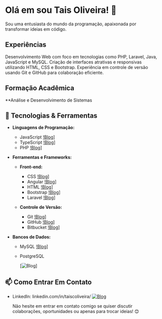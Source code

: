 # Olá em sou Tais Oliveira! 👋

Sou uma entusiasta do mundo da programação, apaixonada por transformar ideias em código. 

## Experiências
Desenvolvimento Web com foco em tecnologias como PHP, Laravel, Java, JavaScript e MySQL.
Criação de interfaces atrativas e responsivas utilizando HTML, CSS e Bootstrap.
Experiência em controle de versão usando Git e GitHub para colaboração eficiente.

## Formação Acadêmica
**Análise e Desenvolvimento de Sistemas

## 🔧 Tecnologias & Ferramentas
- **Linguagens de Programação:**
  - JavaScript [!Blog](https://img.shields.io/badge/JavaScript-F7DF1E?style=for-the-badge&logo=javascript&logoColor=black)]
  - TypeScript  [!Blog](https://img.shields.io/badge/TypeScript-007ACC?style=for-the-badge&logo=typescript&logoColor=white)]
  - PHP  [!Blog](https://img.shields.io/badge/PHP-777BB4?style=for-the-badge&logo=php&logoColor=white)]

- **Ferramentas e Frameworks:**
  - **Front-end:**
    - CSS [!Blog](https://img.shields.io/badge/CSS-239120?&style=for-the-badge&logo=css3&logoColor=white)]
    - Angular [!Blog](https://img.shields.io/badge/Angular-DD0031?style=for-the-badge&logo=angular&logoColor=white)]
    - HTML [!Blog](https://img.shields.io/badge/HTML-239120?style=for-the-badge&logo=html5&logoColor=white)]
    - Bootstrap [!Blog](https://img.shields.io/badge/Bootstrap-563D7C?style=for-the-badge&logo=bootstrap&logoColor=white)]
    - Laravel  [!Blog](https://img.shields.io/badge/Laravel-FF2D20?style=for-the-badge&logo=laravel&logoColor=white)]
    
  - **Controle de Versão:**
    - Git [!Blog](https://img.shields.io/badge/GIT-E44C30?style=for-the-badge&logo=git&logoColor=white)]
    - GitHub [!Blog](https://img.shields.io/badge/GitHub-100000?style=for-the-badge&logo=github&logoColor=white)]
    - Bitbucket [!Blog](https://img.shields.io/badge/Bitbucket-0747a6?style=for-the-badge&logo=bitbucket&logoColor=white)]

- **Bancos de Dados:**
  - MySQL [!Blog](https://img.shields.io/badge/MySQL-00000F?style=for-the-badge&logo=mysql&logoColor=white)]
  - PostgreSQL
 
    [![Blog](https://img.shields.io/badge/Linux-FCC624?style=for-the-badge&logo=linux&logoColor=black)]

## 📫 Como Entrar Em Contato
- LinkedIn: linkedin.com/in/taiscoliveira/ [![Blog](https://img.shields.io/badge/LinkedIn-0077B5?style=for-the-badge&logo=linkedin&logoColor=white)](https://linkedin.com/in/taiscoliveira/)

  Não hesite em entrar em contato comigo se quiser discutir colaborações, oportunidades ou apenas para trocar ideias! 😊

